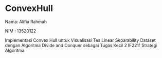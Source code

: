 # ConvexHull

Nama: Alifia Rahmah

NIM : 13520122

Implementasi Convex Hull untuk Visualisasi Tes Linear Separability Dataset dengan Algoritma Divide and Conquer sebagai Tugas Kecil 2 IF2211 Strategi Algoritma